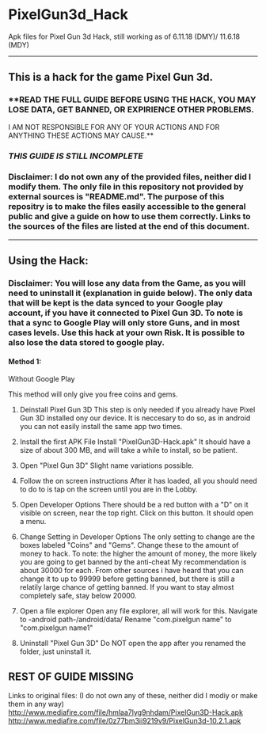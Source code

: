 # PixelGun3d_Hack
Apk files for Pixel Gun 3d Hack, still working as of 6.11.18 (DMY)/ 11.6.18 (MDY)

-------------------------------------------------------------------------------------------
## This is a hack for the game Pixel Gun 3d. 

### **READ THE FULL GUIDE BEFORE USING THE HACK, YOU MAY LOSE DATA, GET BANNED, OR EXPIRIENCE OTHER PROBLEMS.
I AM NOT RESPONSIBLE FOR ANY OF YOUR ACTIONS AND FOR ANYTHING THESE ACTIONS MAY CAUSE.**

### ***THIS GUIDE IS STILL INCOMPLETE***

### **Disclaimer: I do not own any of the provided files, neither did I modify them. The only file in this repository not provided by external sources is "README.md". The purpose of this repositry is to make the files easily accessible to the general public and give a guide on how to  use them correctly. Links to the sources of the files are listed at the end of this document.**

-------------------------------------------------------------------------------------------
## Using the Hack:

### **Disclaimer: You will lose any data from the Game, as you will need to uninstall it (explanation in guide below). The only data that will be kept is the data synced to your Google play account, if you have it connected to Pixel Gun 3D. To note is that a sync to Google Play will only store Guns, and in most cases levels. Use this hack at your own Risk. It is possible to also lose the data stored to google play.**

#### Method 1: 
Without Google Play

This method will only give you free coins and gems.

1. Deinstall Pixel Gun 3D
    This step is only needed if you already have Pixel Gun 3D installed ony our device.
    It is neccesary to do so, as in android you can not easily install the same app two times.
    
2. Install the first APK File
    Install "PixelGun3D-Hack.apk"
    It should have a size of about 300 MB, and will take a while to install, so be patient.
    
3. Open "Pixel Gun 3D"
    Slight name variations possible.

4. Follow the on screen instructions
    After it has loaded, all you should need to do to is tap on the screen until you are in the Lobby.
    
5. Open Developer Options
    There should be a red button with a "D" on it visible on screen, near the top right.
    Click on this button.
    It should open a menu.
    
6. Change Setting in Developer Options
    The only setting to change are the boxes labeled "Coins" and "Gems".
    Change these to the amount of money to hack. 
    To note: the higher the amount of money, the more likely you are going to get banned by the anti-cheat
    My recommendation is about 30000 for each.
    From other sources i have heard that you can change it to up to 99999 before getting banned, but there is still a relatily large chance of getting banned.
    If you want to stay almost completely safe, stay below 20000.
    
7. Open a file explorer
    Open any file explorer, all will work for this.
    Navigate to -android path-/android/data/
    Rename "com.pixelgun name" to "com.pixelgun name1"
 
8. Uninstall "Pixel Gun 3D"
    Do NOT open the app after you renamed the folder, just uninstall it.
    
REST OF GUIDE MISSING 
-------------------------------------------------------------------------------------------
Links to original files: (I do not own any of these, neither did I modiy or make them in any way)
http://www.mediafire.com/file/hmlaa7lyg9nhdam/PixelGun3D-Hack.apk
http://www.mediafire.com/file/0z77bm3ii9219v9/PixelGun3d-10.2.1.apk
